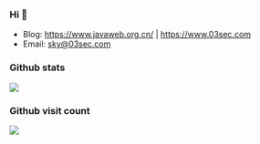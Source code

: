### Hi 👋
- Blog: https://www.javaweb.org.cn/ | https://www.03sec.com
- Email: sky@03sec.com

### Github stats

<img align="center" src="https://github-readme-stats.vercel.app/api?username=iiiusky&title_color=00FFBD&show_icons=true&icon_color=00FFBD&text_color=00FFBD&bg_color=01033F&hide_title=false" />

### Github visit count
<p align="left"> 
  <img src="https://profile-counter.glitch.me/iiiusky/count.svg" /><br>
</p>
